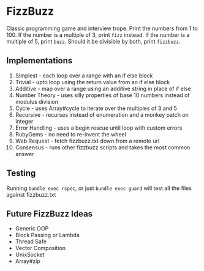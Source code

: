 # FizzBuzz
Classic programming game and interview trope. Print the numbers from 1 to 100. If the number is a multiple of 3, print `fizz` instead. If the number is a multiple of 5, print `buzz`. Should it be divisible by both, print `fizzbuzz`.

## Implementations
1. Simplest - each loop over a range with an if else block
2. Trivial - upto loop using the return value from an if else block
3. Additive - map over a range using an additive string in place of if else
4. Number Theory - uses silly properties of base 10 numbers instead of modulus division
5. Cycle - uses Array#cycle to iterate over the multiples of 3 and 5
6. Recursive - recurses instead of enumeration and a monkey patch on integer
7. Error Handling - uses a begin rescue until loop with custom errors
8. RubyGems - no need to re-invent the wheel
9. Web Request - fetch fizzbuzz.txt down from a remote url
10. Consensus - runs other fizzbuzz scripts and takes the most common answer

## Testing
Running `bundle exec rspec`, or just `bundle exec guard` will test all the files against fizzbuzz.txt

## Future FizzBuzz Ideas
* Generic OOP
* Block Passing or Lambda
* Thread Safe
* Vector Composition
* UnixSocket
* Array#zip
